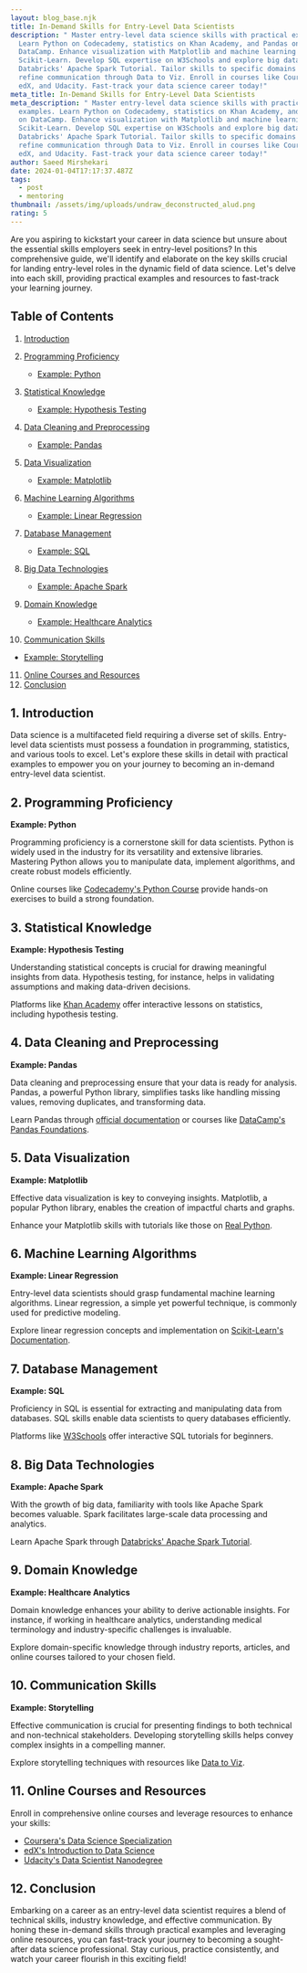 ```yaml
---
layout: blog_base.njk
title: In-Demand Skills for Entry-Level Data Scientists
description: " Master entry-level data science skills with practical examples.
  Learn Python on Codecademy, statistics on Khan Academy, and Pandas on
  DataCamp. Enhance visualization with Matplotlib and machine learning with
  Scikit-Learn. Develop SQL expertise on W3Schools and explore big data with
  Databricks' Apache Spark Tutorial. Tailor skills to specific domains and
  refine communication through Data to Viz. Enroll in courses like Coursera,
  edX, and Udacity. Fast-track your data science career today!"
meta_title: In-Demand Skills for Entry-Level Data Scientists
meta_description: " Master entry-level data science skills with practical
  examples. Learn Python on Codecademy, statistics on Khan Academy, and Pandas
  on DataCamp. Enhance visualization with Matplotlib and machine learning with
  Scikit-Learn. Develop SQL expertise on W3Schools and explore big data with
  Databricks' Apache Spark Tutorial. Tailor skills to specific domains and
  refine communication through Data to Viz. Enroll in courses like Coursera,
  edX, and Udacity. Fast-track your data science career today!"
author: Saeed Mirshekari
date: 2024-01-04T17:17:37.487Z
tags:
  - post
  - mentoring
thumbnail: /assets/img/uploads/undraw_deconstructed_alud.png
rating: 5
---
```

Are you aspiring to kickstart your career in data science but unsure about the essential skills employers seek in entry-level positions? In this comprehensive guide, we'll identify and elaborate on the key skills crucial for landing entry-level roles in the dynamic field of data science. Let's delve into each skill, providing practical examples and resources to fast-track your learning journey.

## Table of Contents

1. [Introduction](#introduction)
2. [Programming Proficiency](#programming-proficiency)

   * [Example: Python](#example-python)
3. [Statistical Knowledge](#statistical-knowledge)

   * [Example: Hypothesis Testing](#example-hypothesis-testing)
4. [Data Cleaning and Preprocessing](#data-cleaning-and-preprocessing)

   * [Example: Pandas](#example-pandas)
5. [Data Visualization](#data-visualization)

   * [Example: Matplotlib](#example-matplotlib)
6. [Machine Learning Algorithms](#machine-learning-algorithms)

   * [Example: Linear Regression](#example-linear-regression)
7. [Database Management](#database-management)

   * [Example: SQL](#example-sql)
8. [Big Data Technologies](#big-data-technologies)

   * [Example: Apache Spark](#example-apache-spark)
9. [Domain Knowledge](#domain-knowledge)

   * [Example: Healthcare Analytics](#example-healthcare-analytics)
10. [Communication Skills](#communication-skills)

* [Example: Storytelling](#example-storytelling)

11. [Online Courses and Resources](#online-courses-and-resources)
12. [Conclusion](#conclusion)

## 1. Introduction

Data science is a multifaceted field requiring a diverse set of skills. Entry-level data scientists must possess a foundation in programming, statistics, and various tools to excel. Let's explore these skills in detail with practical examples to empower you on your journey to becoming an in-demand entry-level data scientist.

## 2. Programming Proficiency

**Example: Python**

Programming proficiency is a cornerstone skill for data scientists. Python is widely used in the industry for its versatility and extensive libraries. Mastering Python allows you to manipulate data, implement algorithms, and create robust models efficiently.

Online courses like [Codecademy's Python Course](https://www.codecademy.com/learn/learn-python) provide hands-on exercises to build a strong foundation.

## 3. Statistical Knowledge

**Example: Hypothesis Testing**

Understanding statistical concepts is crucial for drawing meaningful insights from data. Hypothesis testing, for instance, helps in validating assumptions and making data-driven decisions.

Platforms like [Khan Academy](https://www.khanacademy.org/math/statistics-probability) offer interactive lessons on statistics, including hypothesis testing.

## 4. Data Cleaning and Preprocessing

**Example: Pandas**

Data cleaning and preprocessing ensure that your data is ready for analysis. Pandas, a powerful Python library, simplifies tasks like handling missing values, removing duplicates, and transforming data.

Learn Pandas through [official documentation](https://pandas.pydata.org/pandas-docs/stable/user_guide/10min.html) or courses like [DataCamp's Pandas Foundations](https://www.datacamp.com/courses/pandas-foundations).

## 5. Data Visualization

**Example: Matplotlib**

Effective data visualization is key to conveying insights. Matplotlib, a popular Python library, enables the creation of impactful charts and graphs.

Enhance your Matplotlib skills with tutorials like those on [Real Python](https://realpython.com/tutorials/visualization/).

## 6. Machine Learning Algorithms

**Example: Linear Regression**

Entry-level data scientists should grasp fundamental machine learning algorithms. Linear regression, a simple yet powerful technique, is commonly used for predictive modeling.

Explore linear regression concepts and implementation on [Scikit-Learn's Documentation](https://scikit-learn.org/stable/modules/linear_model.html).

## 7. Database Management

**Example: SQL**

Proficiency in SQL is essential for extracting and manipulating data from databases. SQL skills enable data scientists to query databases efficiently.

Platforms like [W3Schools](https://www.w3schools.com/sql/) offer interactive SQL tutorials for beginners.

## 8. Big Data Technologies

**Example: Apache Spark**

With the growth of big data, familiarity with tools like Apache Spark becomes valuable. Spark facilitates large-scale data processing and analytics.

Learn Apache Spark through [Databricks' Apache Spark Tutorial](https://databricks.com/spark/getting-started-with-apache-spark).

## 9. Domain Knowledge

**Example: Healthcare Analytics**

Domain knowledge enhances your ability to derive actionable insights. For instance, if working in healthcare analytics, understanding medical terminology and industry-specific challenges is invaluable.

Explore domain-specific knowledge through industry reports, articles, and online courses tailored to your chosen field.

## 10. Communication Skills

**Example: Storytelling**

Effective communication is crucial for presenting findings to both technical and non-technical stakeholders. Developing storytelling skills helps convey complex insights in a compelling manner.

Explore storytelling techniques with resources like [Data to Viz](https://www.data-to-viz.com/).

## 11. Online Courses and Resources

Enroll in comprehensive online courses and leverage resources to enhance your skills:

* [Coursera's Data Science Specialization](https://www.coursera.org/specializations/jhu-data-science)
* [edX's Introduction to Data Science](https://www.edx.org/professional-certificate/introduction-to-data-science)
* [Udacity's Data Scientist Nanodegree](https://www.udacity.com/course/data-scientist-nanodegree--nd025)

## 12. Conclusion

Embarking on a career as an entry-level data scientist requires a blend of technical skills, industry knowledge, and effective communication. By honing these in-demand skills through practical examples and leveraging online resources, you can fast-track your journey to becoming a sought-after data science professional. Stay curious, practice consistently, and watch your career flourish in this exciting field!